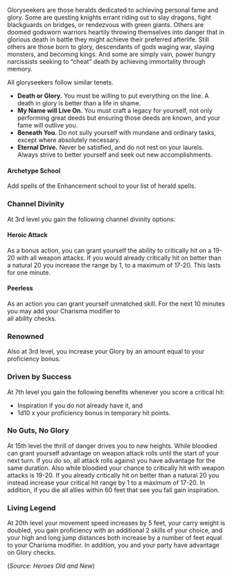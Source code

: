 Gloryseekers are those heralds dedicated to achieving personal fame and glory.  Some are questing knights errant riding out to slay dragons, fight blackguards on bridges, or rendezvous with green giants.  Others are doomed godsworn warriors heartily throwing themselves into danger that in glorious death in battle they might achieve their preferred afterlife.  Still others are those born to glory, descendants of gods waging war, slaying monsters, and becoming kings.  And some are simply vain, power hungry narcissists seeking to “cheat” death by achieving immortality through memory.

All gloryseekers follow similar tenets.
- **Death or Glory.**  You must be willing to put everything on the line.  A death in glory is better than a life in shame.
- **My Name will Live On.**  You must craft a legacy for yourself, not only performing great deeds but ensuring those deeds are known, and your fame will outlive you.
- **Beneath You.**  Do not sully yourself with mundane and ordinary tasks, except where absolutely necessary.
- **Eternal Drive.**  Never be satisfied, and do not rest on your laurels.  Always strive to better yourself and seek out new accomplishments.

#### Archetype School
Add spells of the Enhancement school to your list of herald spells.

### Channel Divinity
At 3rd level you gain the following channel divinity options:
#### Heroic Attack
As a bonus action, you can grant yourself the ability to critically hit on a 19-20 with all weapon attacks. If you would already critically hit on better than a natural 20 you increase the range by 1, to a maximum of 17-20. This lasts for one minute. 
#### Peerless 
As an action you can grant yourself unmatched skill.  For the next 10 minutes you may add your Charisma modifier to <br> all ability checks.

### Renowned
Also at 3rd level, you increase your Glory by an amount equal to your proficiency bonus.

### Driven by Success
At 7th level you gain the following benefits whenever you score a critical hit: 
- Inspiration if you do not already have it, and 
- 1d10 x your proficiency bonus in temporary hit points.

### No Guts, No Glory
At 15th level the thrill of danger drives you to new heights.  While bloodied can grant yourself advantage on weapon attack rolls until the start of your next turn.  If you do so, all attack rolls against you have advantage for the same duration.  Also while bloodied your chance to critically hit with weapon attacks is 19-20.  If you already critically hit on better than a natural 20 you instead increase your critical hit range by 1 to a maximum of 17-20.
In addition, if you die all allies within 60 feet that see you fall gain inspiration.

### Living Legend
At 20th level your movement speed increases by 5 feet, your carry weight is doubled, you gain proficiency with an additional 2 skills of your choice, and your high and long jump distances both increase by a number of feet equal to your Charisma modifier.
In addition, you and your party have advantage on Glory checks.

(*Source: Heroes Old and New*)